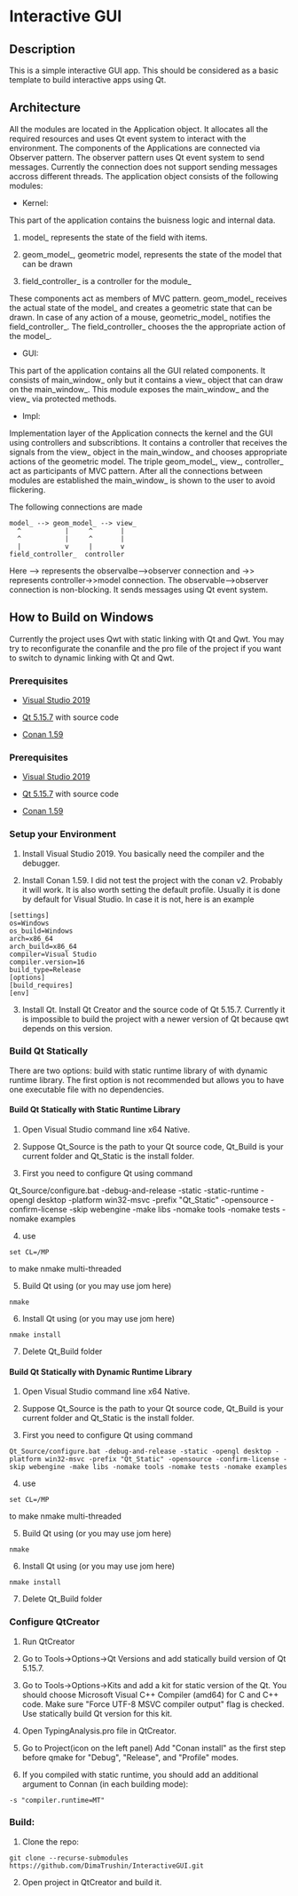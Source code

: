 # Interactive GUI

## Description

This is a simple interactive GUI app. This should be considered as a basic template to build interactive apps using Qt.

## Architecture

All the modules are located in the Application object. It allocates all the required resources and uses Qt event system to interact with the environment. The components of the Applications are connected via Observer pattern. The observer pattern uses Qt event system to send messages. Currently the connection does not support sending messages accross different threads. The application object consists of the following modules:

- Kernel:

This part of the application contains the buisness logic and internal data.

1) model_ represents the state of the field with items.

2) geom_model_, geometric model, represents the state of the model that can be drawn

3) field_controller_ is a controller for the module_

These components act as members of MVC pattern. geom_model_ receives the actual state of the model_ and creates a geometric state that can be drawn. In case of any action of a mouse, geometric_model_ notifies the field_controller_. The field_controller_ chooses the the appropriate action of the model_.

- GUI:

This part of the application contains all the GUI related components. It consists of main_window_ only but it contains a view_ object that can draw on the main_window_. This module exposes the main_window_ and the view_ via protected methods.

- Impl:

Implementation layer of the Application connects the kernel and the GUI using controllers and subscribtions. It contains a controller that receives the signals from the view_ object in the main_window_ and chooses appropriate actions of the geometric model. The triple geom_model_, view_, controller_ act as participants of MVC pattern. After all the connections between modules are established the main_window_ is shown to the user to avoid flickering.

The following connections are made
```
model_ --> geom_model_ --> view_
  ^           |     ^       |
  ^           |     ^       |
  |           v     |       v
field_controller_  controller
```

Here --> represents the observalbe-->observer connection and ->> represents controller->>model connection. The observable-->observer connection is non-blocking. It sends messages using Qt event system.

## How to Build on Windows

Currently the project uses Qwt with static linking with Qt and Qwt. You may try to reconfigurate the conanfile and the pro file of the project if you want to switch to dynamic linking with Qt and Qwt.

### Prerequisites

- [Visual Studio 2019](https://visualstudio.microsoft.com/downloads/)

- [Qt 5.15.7](https://www.qt.io/download) with source code

- [Conan 1.59](https://conan.io/)


### Prerequisites

- [Visual Studio 2019](https://visualstudio.microsoft.com/downloads/)

- [Qt 5.15.7](https://www.qt.io/download) with source code

- [Conan 1.59](https://conan.io/)

### Setup your Environment

1. Install Visual Studio 2019. You basically need the compiler and the debugger.

2. Install Conan 1.59. I did not test the project with the conan v2. Probably it will work. It is also worth setting the default profile. Usually it is done by default for Visual Studio. In case it is not, here is an example
```
[settings]
os=Windows
os_build=Windows
arch=x86_64
arch_build=x86_64
compiler=Visual Studio
compiler.version=16
build_type=Release
[options]
[build_requires]
[env]
```

3. Install Qt. Install Qt Creator and the source code of Qt 5.15.7. Currently it is impossible to build the project with a newer version of Qt because qwt depends on this version.

### Build Qt Statically

There are two options: build with static runtime library of with dynamic runtime library. The first option is not recommended but allows you to have one executable file with no dependencies.

#### Build Qt Statically with Static Runtime Library

1. Open Visual Studio command line x64 Native.

2. Suppose Qt_Source is the path to your Qt source code, Qt_Build is your current folder and Qt_Static is the install folder.

3. First you need to configure Qt using command

Qt_Source/configure.bat -debug-and-release -static -static-runtime -opengl desktop -platform win32-msvc -prefix "Qt_Static" -opensource -confirm-license -skip webengine -make libs -nomake tools -nomake tests -nomake examples

4. use
```
set CL=/MP
```
to make nmake multi-threaded

5. Build Qt using (or you may use jom here)
```
nmake
```

6. Install Qt using (or you may use jom here)
```
nmake install
```

7. Delete Qt_Build folder

#### Build Qt Statically with Dynamic Runtime Library

1. Open Visual Studio command line x64 Native.

2. Suppose Qt_Source is the path to your Qt source code, Qt_Build is your current folder and Qt_Static is the install folder.

3. First you need to configure Qt using command
```
Qt_Source/configure.bat -debug-and-release -static -opengl desktop -platform win32-msvc -prefix "Qt_Static" -opensource -confirm-license -skip webengine -make libs -nomake tools -nomake tests -nomake examples
```

4. use
```
set CL=/MP
```
to make nmake multi-threaded

5. Build Qt using (or you may use jom here)
```
nmake
```

6. Install Qt using (or you may use jom here)
```
nmake install
```

7. Delete Qt_Build folder


### Configure QtCreator

1. Run QtCreator

2. Go to Tools->Options->Qt Versions and add statically build version of Qt 5.15.7.

3. Go to Tools->Options->Kits and add a kit for static version of the Qt. You should choose Microsoft Visual C++ Compiler (amd64) for C and C++ code. Make sure "Force UTF-8 MSVC compiler output" flag is checked. Use statically build Qt version for this kit.

4. Open TypingAnalysis.pro file in QtCreator.

5. Go to Project(icon on the left panel) Add "Conan install" as the first step before qmake for "Debug", "Release", and "Profile" modes.

6. If you compiled with static runtime, you should add an additional argument to Connan (in each building mode):
```
-s "compiler.runtime=MT"
```

### Build:

1. Clone the repo:

```
git clone --recurse-submodules https://github.com/DimaTrushin/InteractiveGUI.git
```

2. Open project in QtCreator and build it.

